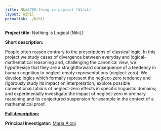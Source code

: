 ```yaml
---
title: N&#8709;thing is Logical (NihiL)
layout: nihil
permalink: ./Nihil
---
```


**Project title:** N&#8709;thing is Logical (NihiL)

**Short description:** 

  People often reason contrary to the prescriptions of classical logic. In this project we study cases of divergence between everyday and logical-mathematical reasoning  and, challenging the canonical view, we hypothesise that they are a straightforward consequence of a tendency in human cognition to neglect empty representations (neglect-zero). We develop logics which formally represent the neglect-zero tendency and rigorously study its impact on interpretation; explore possible conventionalizations of neglect-zero effects in specific linguistic domains; and experimentally investigate the impact of neglect-zero in ordinary reasoning and its conjectured suspension for example in the context of a mathematical proof.

**[Full description:](https://www.marialoni.org/resources/AloniOpenC2022FullProposal.pdf)**

**Principal Investigator:** 
[Maria Aloni](https://www.marialoni.org) 
